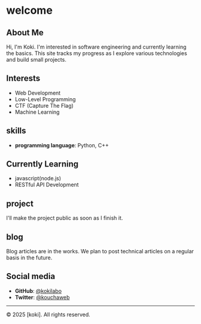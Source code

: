 # welcome

## About Me
Hi, I'm Koki. I'm interested in software engineering and currently learning the basics. This site tracks my progress as I explore various technologies and build small projects.

## Interests
- Web Development
- Low-Level Programming
- CTF (Capture The Flag)
- Machine Learning


## skills
- **programming language**: Python, C++
  
## Currently Learning
- javascript(node.js)
- RESTful API Development

## project
I'll make the project public as soon as I finish it.

## blog
Blog articles are in the works. We plan to post technical articles on a regular basis in the future.

## Social media
- **GitHub**: [@kokilabo](https://github.com/kokilabo)
- **Twitter**: [@kouchaweb](https://x.com/kouchaweb)

---

<footer>
  <p>&copy; 2025 [koki]. All rights reserved.</p>
</footer>
